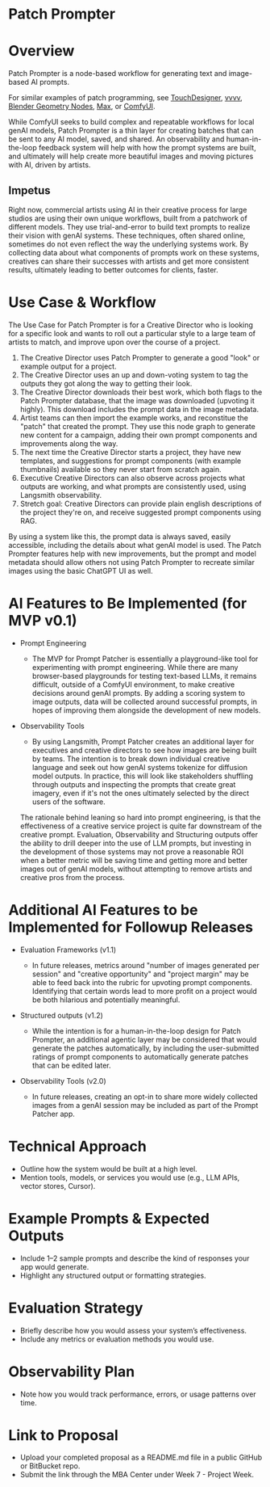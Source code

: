 # Patch Prompter

# Overview
Patch Prompter is a node-based workflow for generating text and image-based AI prompts. 

For similar examples of patch programming, see [TouchDesigner](https://derivative.ca/), [vvvv](https://vvvv.org/), [Blender Geometry Nodes](https://docs.blender.org/manual/en/latest/modeling/geometry_nodes/introduction.html), [Max](https://cycling74.com/products/max), or [ComfyUI](https://www.comfy.org/).

While ComfyUI seeks to build complex and repeatable workflows for local genAI models, Patch Prompter is a thin layer for creating batches that can be sent to any AI model, saved, and shared. An observability and human-in-the-loop feedback system will help with how the prompt systems are built, and ultimately will help create more beautiful images and moving pictures with AI, driven by artists.

## Impetus

Right now, commercial artists using AI in their creative process for large studios are using their own unique workflows, built from a patchwork of different models. They use trial-and-error to build text prompts to realize their vision with genAI systems. These techniques, often shared online, sometimes do not even reflect the way the underlying systems work. By collecting data about what components of prompts work on these systems, creatives can share their successes with artists and get more consistent results, ultimately leading to better outcomes for clients, faster.

# Use Case & Workflow
The Use Case for Patch Prompter is for a Creative Director who is looking for a specific look and wants to roll out a particular style to a large team of artists to match, and improve upon over the course of a project.

1. The Creative Director uses Patch Prompter to generate a good "look" or example output for a project.
2. The Creative Director uses an up and down-voting system to tag the outputs they got along the way to getting their look.
3. The Creative Director downloads their best work, which both flags to the Patch Prompter database, that the image was downloaded (upvoting it highly). This download includes the prompt data in the image metadata.
4. Artist teams can then import the example works, and reconstitue the "patch" that created the prompt. They use this node graph to generate new content for a campaign, adding their own prompt components and improvements along the way.
5. The next time the Creative Director starts a project, they have new templates, and suggestions for prompt components (with example thumbnails) available so they never start from scratch again.
6. Executive Creative Directors can also observe across projects what outputs are working, and what prompts are consistently used, using Langsmith observability.
7. Stretch goal: Creative Directors can provide plain english descriptions of the project they're on, and receive suggested prompt components using RAG.

By using a system like this, the prompt data is always saved, easily accessible, including the details about what genAI model is used. The Patch Prompter features help with new improvements, but the prompt and model metadata should allow others not using Patch Prompter to recreate similar images using the basic ChatGPT UI as well.

# AI Features to Be Implemented (for MVP v0.1)
- Prompt Engineering
  - The MVP for Prompt Patcher is essentially a playground-like tool for experimenting with prompt engineering. While there are many browser-based playgrounds for testing text-based LLMs, it remains difficult, outside of a ComfyUI environment, to make creative decisions around genAI prompts. By adding a scoring system to image outputs, data will be collected around successful prompts, in hopes of improving them alongside the development of new models.
- Observability Tools
  - By using Langsmith, Prompt Patcher creates an additional layer for executives and creative directors to see how images are being built by teams. The intention is to break down individual creative language and seek out how genAI systems tokenize for diffusion model outputs. In practice, this will look like stakeholders shuffling through outputs and inspecting the prompts that create great imagery, even if it's not the ones ultimately selected by the direct users of the software.

  The rationale behind leaning so hard into prompt engineering, is that the effectiveness of a creative service project is quite far downstream of the creative prompt. Evaluation, Observability and Structuring outputs offer the ability to drill deeper into the use of LLM prompts, but investing in the development of those systems may not prove a reasonable ROI when a better metric will be saving time and getting more and better images out of genAI models, without attempting to remove artists and creative pros from the process.
  
# Additional AI Features to be Implemented for Followup Releases

- Evaluation Frameworks (v1.1)
  - In future releases, metrics around "number of images generated per session" and "creative opportunity" and "project margin" may be able to feed back into the rubric for upvoting prompt components. Identifying that certain words lead to more profit on a project would be both hilarious and potentially meaningful.

- Structured outputs (v1.2)
  - While the intention is for a human-in-the-loop design for Patch Prompter, an additional agentic layer may be considered that would generate the patches automatically, by including the user-submitted ratings of prompt components to automatically generate patches that can be edited later.

- Observability Tools (v2.0)
  - In future releases, creating an opt-in to share more widely collected images from a genAI session may be included as part of the Prompt Patcher app.

# Technical Approach
- Outline how the system would be built at a high level.
- Mention tools, models, or services you would use (e.g., LLM APIs, vector stores, Cursor).

# Example Prompts & Expected Outputs
- Include 1–2 sample prompts and describe the kind of responses your app would generate.
- Highlight any structured output or formatting strategies.

# Evaluation Strategy
- Briefly describe how you would assess your system’s effectiveness.
- Include any metrics or evaluation methods you would use.

# Observability Plan
- Note how you would track performance, errors, or usage patterns over time.

# Link to Proposal
- Upload your completed proposal as a README.md file in a public GitHub or BitBucket repo.
- Submit the link through the MBA Center under Week 7 - Project Week.
